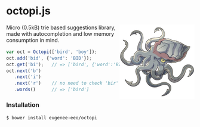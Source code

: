 # octopi.js

<img src='media/octopi.png' align='right'/>

Micro (0.5kB) trie based suggestions library,
made with autocompletion and low memory consumption
in mind.

```js
var oct = Octopi(['bird', 'boy']);
oct.add('bid', {'word': 'BID'});
oct.get('bi');   // => ['bird', {'word':'BID'}]
oct.next('b')
   .next('i')
   .next('r')    // no need to check 'bir' again!
   .words()      // => ['bird']
```

### Installation

```sh
$ bower install eugenee-eeo/octopi
```
